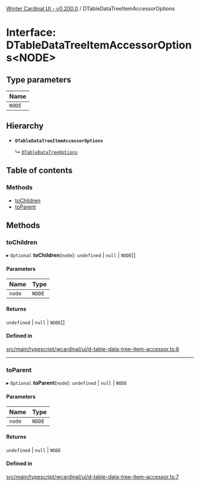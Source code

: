 [Winter Cardinal UI - v0.200.0](../index.md) / DTableDataTreeItemAccessorOptions

# Interface: DTableDataTreeItemAccessorOptions<NODE\>

## Type parameters

| Name |
| :------ |
| `NODE` |

## Hierarchy

- **`DTableDataTreeItemAccessorOptions`**

  ↳ [`DTableDataTreeOptions`](DTableDataTreeOptions.md)

## Table of contents

### Methods

- [toChildren](DTableDataTreeItemAccessorOptions.md#tochildren)
- [toParent](DTableDataTreeItemAccessorOptions.md#toparent)

## Methods

### toChildren

▸ `Optional` **toChildren**(`node`): `undefined` \| ``null`` \| `NODE`[]

#### Parameters

| Name | Type |
| :------ | :------ |
| `node` | `NODE` |

#### Returns

`undefined` \| ``null`` \| `NODE`[]

#### Defined in

[src/main/typescript/wcardinal/ui/d-table-data-tree-item-accessor.ts:8](https://github.com/winter-cardinal/winter-cardinal-ui/blob/v0.200.0/src/main/typescript/wcardinal/ui/d-table-data-tree-item-accessor.ts#L8)

___

### toParent

▸ `Optional` **toParent**(`node`): `undefined` \| ``null`` \| `NODE`

#### Parameters

| Name | Type |
| :------ | :------ |
| `node` | `NODE` |

#### Returns

`undefined` \| ``null`` \| `NODE`

#### Defined in

[src/main/typescript/wcardinal/ui/d-table-data-tree-item-accessor.ts:7](https://github.com/winter-cardinal/winter-cardinal-ui/blob/v0.200.0/src/main/typescript/wcardinal/ui/d-table-data-tree-item-accessor.ts#L7)
